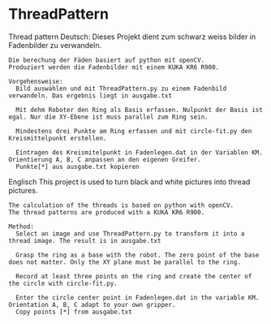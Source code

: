 # ThreadPattern
Thread pattern
Deutsch:
    Dieses Projekt dient zum schwarz weiss bilder in Fadenbilder zu verwandeln. 

    Die berechung der Fäden basiert auf python mit openCV. 
    Produziert werden die Fadenbilder mit einem KUKA KR6 R900.

    Vorgehensweise:
      Bild auswählen und mit ThreadPattern.py zu einem Fadenbild verwandeln. Das ergebnis liegt in ausgabe.txt

      Mit dehm Roboter den Ring als Basis erfassen. Nulpunkt der Basis ist egal. Nur die XY-Ebene ist muss parallel zum Ring sein.

      Mindestens drei Punkte am Ring erfassen und mit circle-fit.py den Kreismittelpunkt erstellen.

      Eintragen des Kreismitelpunkt in Fadenlegen.dat in der Variablen KM. Orientierung A, B, C anpassen an den eigenen Greifer.
      Punkte[*] aus ausgabe.txt kopieren

Englisch
    This project is used to turn black and white pictures into thread pictures.

    The calculation of the threads is based on python with openCV.
    The thread patterns are produced with a KUKA KR6 R900.

    Method:
      Select an image and use ThreadPattern.py to transform it into a thread image. The result is in ausgabe.txt

      Grasp the ring as a base with the robot. The zero point of the base does not matter. Only the XY plane must be parallel to the ring.

      Record at least three points on the ring and create the center of the circle with circle-fit.py.

      Enter the circle center point in Fadenlegen.dat in the variable KM. Orientation A, B, C adapt to your own gripper.
      Copy points [*] from ausgabe.txt
